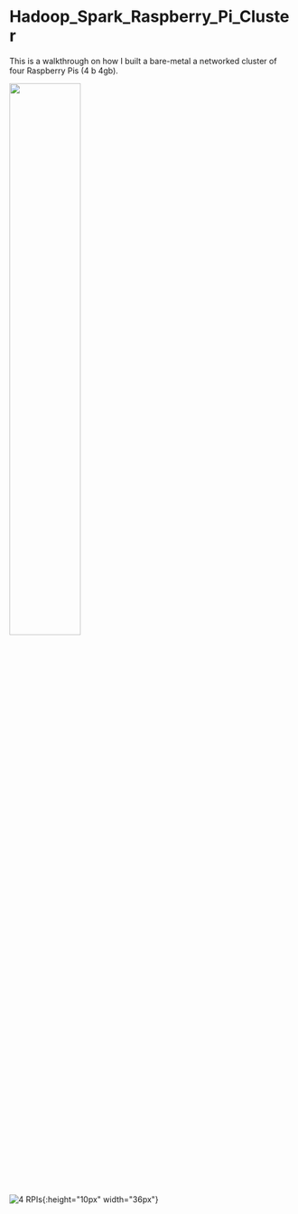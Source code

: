 # Hadoop_Spark_Raspberry_Pi_Cluster 

This is a walkthrough on how I built a bare-metal a networked cluster of four Raspberry Pis (4 b 4gb).

<img src="https://i.imgur.com/5XSXLmu.jpg" width=50% height=50%>

![4 RPIs](https://i.imgur.com/5XSXLmu.jpg){:height="10px" width="36px"}

